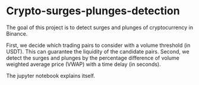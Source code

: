 # Crypto-surges-plunges-detection
 The goal of this project is to detect surges and plunges of cryptocurrency in Binance. 

 First, we decide which trading pairs to consider with a volume threshold (in USDT). This can guarantee the liquidity of the candidate pairs.
 Second, we detect the surges and plunges by the percentage difference of volume weighted  average price (VWAP) with a time delay (in seconds).
 
 The jupyter notebook explains itself.
